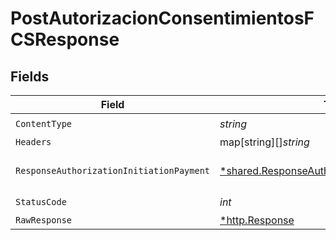# PostAutorizacionConsentimientosFCSResponse


## Fields

| Field                                                                                                           | Type                                                                                                            | Required                                                                                                        | Description                                                                                                     |
| --------------------------------------------------------------------------------------------------------------- | --------------------------------------------------------------------------------------------------------------- | --------------------------------------------------------------------------------------------------------------- | --------------------------------------------------------------------------------------------------------------- |
| `ContentType`                                                                                                   | *string*                                                                                                        | :heavy_check_mark:                                                                                              | N/A                                                                                                             |
| `Headers`                                                                                                       | map[string][]*string*                                                                                           | :heavy_minus_sign:                                                                                              | N/A                                                                                                             |
| `ResponseAuthorizationInitiationPayment`                                                                        | [*shared.ResponseAuthorizationInitiationPayment](../../models/shared/responseauthorizationinitiationpayment.md) | :heavy_minus_sign:                                                                                              | HTTP/1.1 201 Created                                                                                            |
| `StatusCode`                                                                                                    | *int*                                                                                                           | :heavy_check_mark:                                                                                              | N/A                                                                                                             |
| `RawResponse`                                                                                                   | [*http.Response](https://pkg.go.dev/net/http#Response)                                                          | :heavy_minus_sign:                                                                                              | N/A                                                                                                             |
